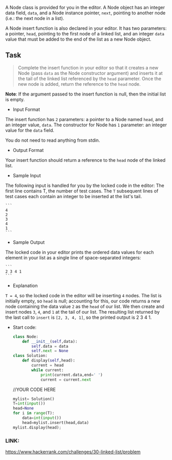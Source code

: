 A Node class is provided for you in the editor. A Node object has an integer data field, `data`, and a Node instance pointer, `next`, pointing to another node (i.e.: the next node in a list).

A Node insert function is also declared in your editor. It has two parameters: a pointer, `head`, pointing to the first node of a linked list, and an integer `data` value that must be added to the end of the list as a new Node object.

## Task

> Complete the insert function in your editor so that it creates a new Node (pass `data` as the Node constructor argument) and inserts it at the tail of the linked list referenced by the `head` parameter. Once the new node is added, return the reference to the `head` node.

**Note**: If the  argument passed to the insert function is null, then the initial list is empty.

- Input Format

The insert function has `2` parameters: a pointer to a Node named `head`, and an integer value, `data`.
The constructor for Node has `1` parameter: an integer value for the `data` field.

You do not need to read anything from stdin.

- Output Format

Your insert function should return a reference to the `head` node of the linked list.

- Sample Input

The following input is handled for you by the locked code in the editor:
The first line contains T, the number of test cases.
The `T` subsequent lines of test cases each contain an integer to be inserted at the list's tail.

    ```
    4
    2
    3
    4
    1
    ```

- Sample Output

The locked code in your editor prints the ordered data values for each element in your list as a single line of space-separated integers:

    ```
    2 3 4 1
    ```

- Explanation

`T = 4`, so the locked code in the editor will be inserting `4` nodes.
The list is initially empty, so `head` is null; accounting for this, our code returns a new node containing the data value `2` as the `head` of our list. We then create and insert nodes `3`, `4`, and `1` at the tail of our list. The resulting list returned by the last call to `insert` is `[2, 3, 4, 1]`, so the printed output is 2 3 4 1.

- Start code:
    ```python
    class Node:
        def __init__(self,data):
            self.data = data
            self.next = None
    class Solution:
        def display(self,head):
            current = head
            while current:
                print(current.data,end=' ')
                current = current.next
    ```
    //YOUR CODE HERE

    ```python
    mylist= Solution()
    T=int(input())
    head=None
    for i in range(T):
        data=int(input())
        head=mylist.insert(head,data)
    mylist.display(head);
    ```

### LINK:
https://www.hackerrank.com/challenges/30-linked-list/problem
